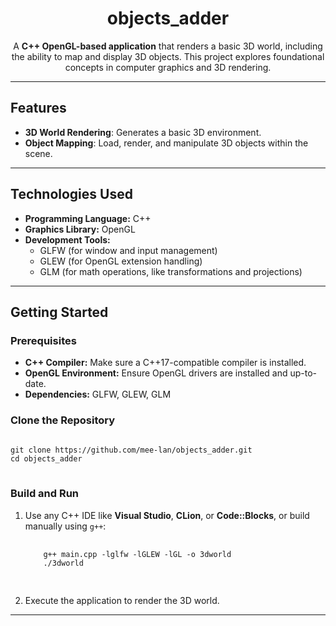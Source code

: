 <h1 align="center">objects_adder</h1>

<p align="center">
  A <b>C++ OpenGL-based application</b> that renders a basic 3D world, including the ability to map and display 3D objects. This project explores foundational concepts in computer graphics and 3D rendering.
</p>

---

<h2>Features</h2>
<ul>
  <li><b>3D World Rendering</b>: Generates a basic 3D environment.</li>
  <li><b>Object Mapping</b>: Load, render, and manipulate 3D objects within the scene.</li>
</ul>

---

<h2>Technologies Used</h2>
<ul>
  <li><b>Programming Language:</b> C++</li>
  <li><b>Graphics Library:</b> OpenGL</li>
  <li><b>Development Tools:</b>
    <ul>
      <li>GLFW (for window and input management)</li>
      <li>GLEW (for OpenGL extension handling)</li>
      <li>GLM (for math operations, like transformations and projections)</li>
    </ul>
  </li>
</ul>

---

<h2>Getting Started</h2>

<h3>Prerequisites</h3>
<ul>
  <li><b>C++ Compiler:</b> Make sure a C++17-compatible compiler is installed.</li>
  <li><b>OpenGL Environment:</b> Ensure OpenGL drivers are installed and up-to-date.</li>
  <li><b>Dependencies:</b> GLFW, GLEW, GLM</li>
</ul>

<h3>Clone the Repository</h3>
<pre>
<code>
git clone https://github.com/mee-lan/objects_adder.git
cd objects_adder
</code>
</pre>

<h3>Build and Run</h3>
<ol>
  <li>Use any C++ IDE like <b>Visual Studio</b>, <b>CLion</b>, or <b>Code::Blocks</b>, or build manually using <code>g++</code>:
    <pre>
    <code>
    g++ main.cpp -lglfw -lGLEW -lGL -o 3dworld
    ./3dworld
    </code>
    </pre>
  </li>
  <li>Execute the application to render the 3D world.</li>
</ol>

---

